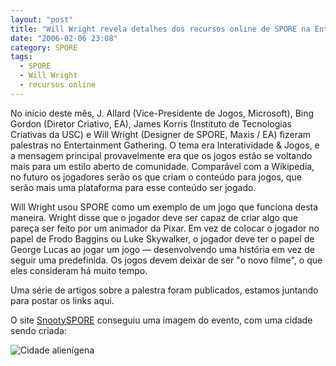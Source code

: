 ```yaml
---
layout: "post"
title: "Will Wright revela detalhes dos recursos online de SPORE na Entertainment Gathering"
date: "2006-02-06 23:08"
category: SPORE
tags:
  - SPORE
  - Will Wright
  - recursos online
---
```


No início deste mês, J. Allard (Vice-Presidente de Jogos, Microsoft), Bing Gordon (Diretor Criativo, EA), James Korris (Instituto de Tecnologias Criativas da USC) e Will Wright (Designer de SPORE, Maxis / EA) fizeram palestras no Entertainment Gathering. O tema era Interatividade & Jogos, e a mensagem principal provavelmente era que os jogos estão se voltando mais para um estilo aberto de comunidade. Comparável com a Wikipedia, no futuro os jogadores serão os que criam o conteúdo para jogos, que serão mais uma plataforma para esse conteúdo ser jogado.

Will Wright usou SPORE como um exemplo de um jogo que funciona desta maneira. Wright disse que o jogador deve ser capaz de criar algo que pareça ser feito por um animador da Pixar. Em vez de colocar o jogador no papel de Frodo Baggins ou Luke Skywalker, o jogador deve ter o papel de George Lucas ao jogar um jogo — desenvolvendo uma história em vez de seguir uma predefinida. Os jogos devem deixar de ser "o novo filme", ​​o que eles consideram há muito tempo.

Uma série de artigos sobre a palestra foram publicados, estamos juntando para postar os links aqui.

O site [SnootySPORE](http://www.snootyspore.com/) conseguiu uma imagem do evento, com uma cidade sendo criada:

![Cidade alienígena](https://esporobkp.files.wordpress.com/2019/03/20060226-entgathering.jpg)
